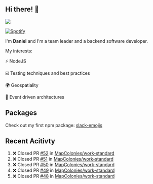 ## Hi there! 👋

<p>
  <img src="https://github-readme-stats.vercel.app/api?username=syncush&theme=tokyonight">
</p>

[![Spotify](https://novatorem-rust.vercel.app/api/spotify)](https://open.spotify.com/user/syncush)

I'm **Daniel** and I'm a team leader and a backend software developer.

My interests:

⚡ NodeJS

☑️ Testing techniques and best practices

🌍 Geospatiality

🧠 Event driven architectures

## Packages
Check out my first npm package: [slack-emojis](https://www.npmjs.com/package/slack-emojis)

## Recent Acitivty
<!--START_SECTION:activity-->
1. ❌ Closed PR [#52](https://github.com/MapColonies/work-standard/pull/52) in [MapColonies/work-standard](https://github.com/MapColonies/work-standard)
2. ❌ Closed PR [#51](https://github.com/MapColonies/work-standard/pull/51) in [MapColonies/work-standard](https://github.com/MapColonies/work-standard)
3. ❌ Closed PR [#50](https://github.com/MapColonies/work-standard/pull/50) in [MapColonies/work-standard](https://github.com/MapColonies/work-standard)
4. ❌ Closed PR [#49](https://github.com/MapColonies/work-standard/pull/49) in [MapColonies/work-standard](https://github.com/MapColonies/work-standard)
5. ❌ Closed PR [#48](https://github.com/MapColonies/work-standard/pull/48) in [MapColonies/work-standard](https://github.com/MapColonies/work-standard)
<!--END_SECTION:activity-->
